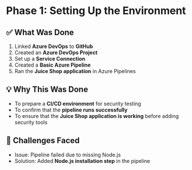 # Phase 1: Setting Up the Environment  

## ✅ What Was Done

1. Linked **Azure DevOps** to **GitHub**  
2. Created an **Azure DevOps Project**  
3. Set up a **Service Connection**  
4. Created a **Basic Azure Pipeline**  
5. Ran the **Juice Shop application** in Azure Pipelines  

## 💡 Why This Was Done

- To prepare a **CI/CD environment** for security testing  
- To confirm that the **pipeline runs successfully**  
- To ensure that the **Juice Shop application is working** before adding security tools  

## 🚀 Challenges Faced

- Issue: Pipeline failed due to missing Node.js  
- Solution: Added **Node.js installation step** in the pipeline  
